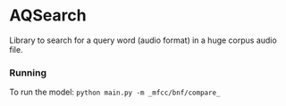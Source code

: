 # AQSearch
Library to search for a query word (audio format) in a huge corpus audio file.

### Running
To run the model:
```python main.py -m _mfcc/bnf/compare_```